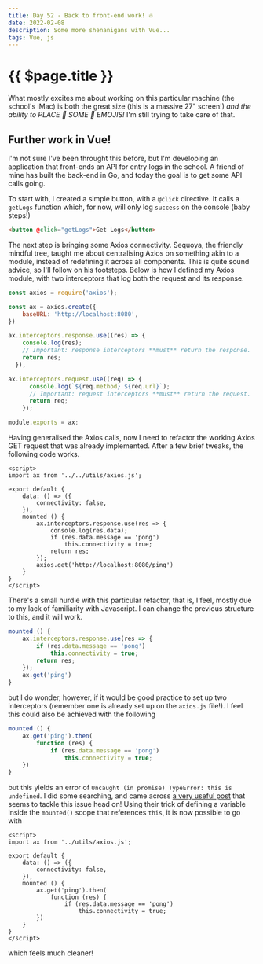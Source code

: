 ```yaml
---
title: Day 52 - Back to front-end work! 🔥
date: 2022-02-08
description: Some more shenanigans with Vue...
tags: Vue, js
---
```


# {{ $page.title }}

What mostly excites me about working on this particular machine (the school's iMac) is both the great size (this is a massive 27" screen!) *and the ability to PLACE 👏 SOME 👏 EMOJIS!* I'm still trying to take care of that.

## Further work in Vue!

I'm not sure I've been throught this before, but I'm developing an application that front-ends an API for entry logs in the school. A friend of mine has built the back-end in Go, and today the goal is to get some API calls going.

To start with, I created a simple button, with a `@click` directive. It calls a `getLogs` function which, for now, will only log `success` on the console (baby steps!)

``` html
<button @click="getLogs">Get Logs</button>
```

The next step is bringing some Axios connectivity. Sequoya, the friendly mindful tree, taught me about centralising Axios on something akin to a module, instead of redefining it across all components. This is quite sound advice, so I'll follow on his footsteps. Below is how I defined my Axios module, with two interceptors that log both the request and its response.

``` js
const axios = require('axios');

const ax = axios.create({
	baseURL: 'http://localhost:8080',
})

ax.interceptors.response.use((res) => { 
    console.log(res);
    // Important: response interceptors **must** return the response.
    return res;
  }),

ax.interceptors.request.use((req) => {
      console.log(`${req.method} ${req.url}`);
      // Important: request interceptors **must** return the request.
      return req;
    });

module.exports = ax;
```

Having generalised the Axios calls, now I need to refactor the working Axios GET request that was already implemented. After a few brief tweaks, the following code works.

``` vue
<script>
import ax from '../../utils/axios.js';

export default {
	data: () => ({
		connectivity: false,
	}),
	mounted () {
		ax.interceptors.response.use(res => {
			console.log(res.data);
			if (res.data.message == 'pong')
				this.connectivity = true;
			return res;
		});
		axios.get('http://localhost:8080/ping')
	}
}
</script>
```

There's a small hurdle with this particular refactor, that is, I feel, mostly due to my lack of familiarity with Javascript. I can change the previous structure to this, and it will work.

``` js
mounted () {
	ax.interceptors.response.use(res => {
		if (res.data.message == 'pong')
			this.connectivity = true;
		return res;
	});
	ax.get('ping')
}
```

but I do wonder, however, if it would be good practice to set up two interceptors (remember one is already set up on the `axios.js` file!). I feel this could also be achieved with the following

``` js
mounted () {
	ax.get('ping').then(
		function (res) {
			if (res.data.message == 'pong')
				this.connectivity = true;
	})
}
```

but this yields an error of `Uncaught (in promise) TypeError: this is undefined`. I did some searching, and came across [a very useful post](https://stackoverflow.com/questions/36176073/what-is-vue-way-to-access-to-data-from-methods) that seems to tackle this issue head on! Using their trick of defining a variable inside the `mounted()` scope that references `this`, it is now possible to go with 

``` vue
<script>
import ax from '../utils/axios.js';

export default {
	data: () => ({
		connectivity: false,
	}),
	mounted () {
		ax.get('ping').then(
			function (res) {
				if (res.data.message == 'pong')
					this.connectivity = true;
		})
	}
}
</script>
```

which feels much cleaner! 

<FetchComments :title=$frontmatter.title />
<PostComments :title=$frontmatter.title />
